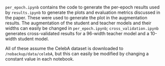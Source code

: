 `per_epoch.ipynb` contains the code to generate the per-epoch results used by `results.ipynb` to generate the plots and evaluation metrics discussed in the paper. These were used to generate the plot in the augmentation results. The augmentation of the student and teacher models and their widths can easily be changed in `per_epoch.ipynb`; `cross_validation.ipynb` generates cross-validated results for a 96-width teacher model and a 10-width student model.

All of these assume the CelebA dataset is downloaded to `/nobackup/data/celebA`, but this can easily be modified by changing a constant value in each notebook.